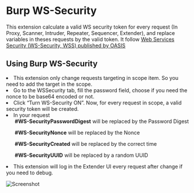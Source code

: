 # Burp WS-Security
This extension calculate a valid WS security token for every request (In Proxy, Scanner, Intruder, Repeater, Sequencer, Extender), and replace variables in theses requests by the valid token.
It follow <a href="http://docs.oasis-open.org/wss/2004/01/oasis-200401-wss-wssecurity-secext-1.0.xsd">Web Services Security (WS-Security, WSS) published by OASIS</a>

## Using Burp WS-Security
<li>This extension only change requests targeting in scope item. So you need to add the target in the scope.</li>

<li>Go to the WSSecurity tab, fill the password field, choose if you need the nonce to be base64 encoded or not.</li>

<li>Click “Turn WS-Security ON”. Now, for every request in scope, a valid security token will be created.</li>

<li>In your request <ul><b>#WS-SecurityPasswordDigest</b> will be replaced by the Password Digest</ul><ul><b>#WS-SecurityNonce</b> will be replaced by the Nonce</ul><ul><b>#WS-SecurityCreated</b> will be replaced by the correct time</ul><ul><b>#WS-SecurityUUID</b> will be replaced by a random UUID</ul></li>

<li>This extension will log in the Extender UI every request after change if you need to debug.</li>

![Screenshot](https://raw.githubusercontent.com/RobinFassina-Moschini/Burp-WS-Security/master/images/screenshot.png)

